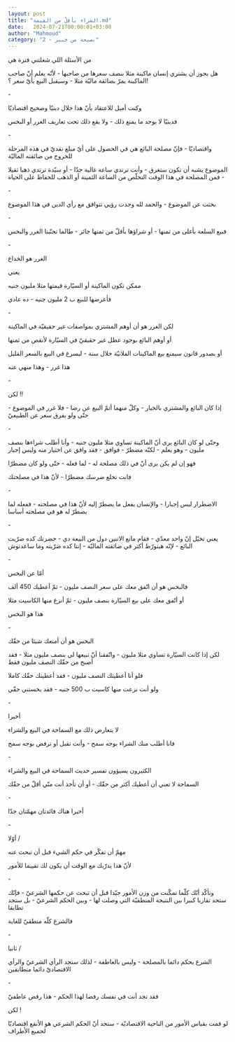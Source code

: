 ```yaml
---
layout: post
title: "الشراء بأقلّ من القيمة.md"
date:   2024-07-21T00:00:01+03:00
author: "Mahmoud"
category: "2 - نصيحة من خبير"
---
```

من الأسئلة اللي شغلتني فترة هي

هل يجوز أن يشتري إنسان ماكينة مثلا بنصف سعرها من
صاحبها - لأنّه يعلم أنّ صاحب الماكينة يمرّ بضائقة ماليّة مثلا - وسيقبل البيع
بأيّ سعر ؟!

\-

وكنت أميل للاعتقاد بأنّ هذا حلال دينيّا وصحيح
اقتصاديّا

فدينيّا لا يوجد ما يمنع ذلك - ولا يقع ذلك تحت تعاريف
الغرر أو البخس

\-

واقتصاديّا - فإنّ مصلحة البائع هي في الحصول على أيّ مبلغ
نقديّ في هذه المرحلة للخروج من ضائقته الماليّة

الموضوع يشبه أن تكون ستغرق - وأنت ترتدي ساعة غالية جدّا -
أو سيّدة ترتدي ذهبا ثقيلا - فمن المصلحة في هذا الوقت التخلّص من الساعة
الثمينة أو الذهب للحفاظ على الحياة

\-

بحثت عن الموضوع - والحمد لله وجدت رؤيي تتوافق مع رأي
الدين في هذا الموضوع

\-

فبيع السلعة بأغلى من ثمنها - أو شراؤها بأقلّ من ثمنها
جائز - طالما تجنّبنا الغرر والبخس

\-

الغرر هو الخداع

يعني

ممكن تكون الماكينة أو السيّارة قيمتها مثلا مليون
جنيه

فأعرضها للبيع ب 2 مليون جنيه - ده عادي

\-

لكن الغرر هو أن أوهم المشتري بمواصفات غير حقيقيّة في
الماكينة

أو أوهم البائع بوجود عطل غير حقيقيّ في السيّارة لأنقص من
ثمنها

أو بصدور قانون سيمنع بيع الماكينات الفلانيّة خلال سنة -
ليسرع في البيع بالسعر القليل

هذا غرر - وهذا منهي عنه

\-

لكن !!

إذا كان البائع والمشتري بالخيار - وكلّ منهما أتمّ البيع عن
رضا - فلا غرر في الموضوع - حتّى ولو بفرق سعر عن الطبيعيّ

\-

وحتّى لو كان البائع يرى أنّ الماكينة تساوي مثلا مليون
جنيه - وأنا أطلب شراءها بنصف مليون - وهو يعلم - لكنّه مضطرّ - فوافق - فقد
وافق عن اختيار منه وليس إجبار

فهو إن لم يكن يرى أنّ في ذلك مصلحة له - لما فعله - حتّى
ولو كان مضطرّا

فانت تخلع ضرسك مضطرّا - لأنّ هذا في مصلحتك

\-

الاضطرار ليس إجبارا - والإنسان يفعل ما يضطرّ إليه لأنّ هذا
في مصلحته - ففعله لما يضطرّ له هو في مصلحته أساسا

\-

يعني تخيّل إنّ واحد معدّي - فقام مانع الاتنين دول من البيعة
دي - حضرتك كده ضرّيت البائع - لإنّه هيتورّط أكتر في ضائقته الماليّة - إنتا
كده ضرّيته وما ساعدتوش

\-

أمّا عن البخس

فالبخس هو أن اتّفق معك على سعر النصف مليون - ثمّ أعطيك 450
ألف

أو أتّفق معك على بيع السيّارة بنصف مليون - ثمّ أنزع منها
الكاسيت مثلا

هذا هو البخس

\-

البخس هو أن أمنعك شيئا من حقّك

لكن إذا كانت السيّارة تساوي مثلا مليون - واتّفقنا أنّ
تبيعها لي بنصف مليون مثلا - فقد أصبح من حقّك النصف مليون فقط

فلو أنا أعطيتك النصف مليون - فقد أعطيتك حقّك كاملا

ولو أنت نزعت منها كاسيت ب 500 جنيه - فقد بخستني
حقّي

\-

أخيرا

لا يتعارض ذلك مع السماحة في البيع والشراء

فانا أطلب منك الشراء بوجه سمح - وأنت تقبل أو ترفض بوجه
سمح

\-

الكثيرون يسيؤون تفسير حديث السماحة في البيع
والشراء

السماحة لا تعني أن أعطيك أكثر من حقّك - أو أن تأخذ أنت
منّي أقلّ من حقّك

\-

أخيرا هناك فائدتان مهمّتان جدّا

\-

أوّلا /

مهمّ أن تفكّر في حكم الشيء قبل أن تبحث عنه

لأنّ هذا يدرّبك مع الوقت أن يكون لك تقييما للأمور

\-

وتأكّد أنّك كلّما تمكّنت من وزن الأمور جيّدا قبل أن تبحث عن
حكمها الشرعيّ - فإنّك ستجد تقاربا كبيرا بين النتيجة المنطقيّة التي وصلت
لها - وبين الحكم الشرعيّ - بل ستجد تطابقا

فالشرع كلّه منطقيّ للغاية

\-

ثانيا /

الشرع يحكم دائما بالمصلحة - وليس بالعاطفة - لذلك ستجد
الرأي الشرعيّ والرأي الاقتصاديّ دائما متطابقين

\-

فقد تجد أنت في نفسك رفضا لهذا الحكم - هذا رفض
عاطفيّ

لكن !

لو قمت بقياس الأمور من الناحية الاقتصاديّة - ستجد أنّ
الحكم الشرعي هو الأنفع اقتصاديّا لجميع الأطراف
